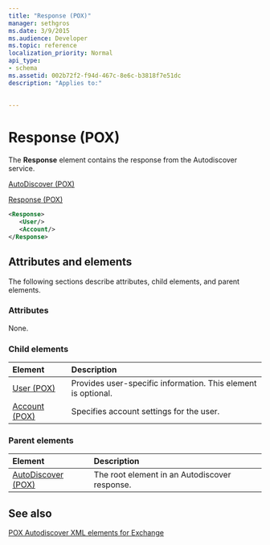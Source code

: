 ```yaml
---
title: "Response (POX)"
manager: sethgros
ms.date: 3/9/2015
ms.audience: Developer
ms.topic: reference
localization_priority: Normal
api_type:
- schema
ms.assetid: 002b72f2-f94d-467c-8e6c-b3818f7e51dc
description: "Applies to:"
 
 
---
```


# Response (POX)


  
The **Response** element contains the response from the Autodiscover service. 
  
[AutoDiscover (POX)](autodiscover-pox.md)
  
[Response (POX)](response-pox.md)
  
```xml
<Response>
   <User/>
   <Account/>
</Response>
```

## Attributes and elements

The following sections describe attributes, child elements, and parent elements.
  
### Attributes

None.
  
### Child elements

|**Element**|**Description**|
|:-----|:-----|
|[User (POX)](user-pox.md) <br/> |Provides user-specific information. This element is optional.  <br/> |
|[Account (POX)](account-pox.md) <br/> |Specifies account settings for the user.  <br/> |
   
### Parent elements

|**Element**|**Description**|
|:-----|:-----|
|[AutoDiscover (POX)](autodiscover-pox.md) <br/> |The root element in an Autodiscover response.  <br/> |
   
## See also



[POX Autodiscover XML elements for Exchange](pox-autodiscover-xml-elements-for-exchange.md)

